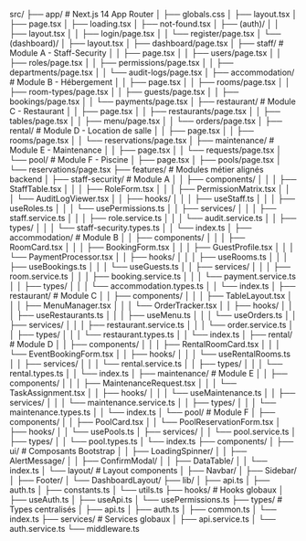 src/
├── app/                              # Next.js 14 App Router
│   ├── globals.css
│   ├── layout.tsx
│   ├── page.tsx
│   ├── loading.tsx
│   ├── not-found.tsx
│   ├── (auth)/
│   │   ├── layout.tsx
│   │   ├── login/page.tsx
│   │   └── register/page.tsx
│   └── (dashboard)/
│       ├── layout.tsx
│       ├── dashboard/page.tsx
│       ├── staff/                    # Module A - Staff-Security
│       │   ├── page.tsx
│       │   ├── users/page.tsx
│       │   ├── roles/page.tsx
│       │   ├── permissions/page.tsx
│       │   ├── departments/page.tsx
│       │   └── audit-logs/page.tsx
│       ├── accommodation/            # Module B - Hébergement
│       │   ├── page.tsx
│       │   ├── rooms/page.tsx
│       │   ├── room-types/page.tsx
│       │   ├── guests/page.tsx
│       │   ├── bookings/page.tsx
│       │   └── payments/page.tsx
│       ├── restaurant/               # Module C - Restaurant
│       │   ├── page.tsx
│       │   ├── restaurants/page.tsx
│       │   ├── tables/page.tsx
│       │   ├── menu/page.tsx
│       │   └── orders/page.tsx
│       ├── rental/                   # Module D - Location de salle
│       │   ├── page.tsx
│       │   ├── rooms/page.tsx
│       │   └── reservations/page.tsx
│       ├── maintenance/              # Module E - Maintenance
│       │   ├── page.tsx
│       │   └── requests/page.tsx
│       └── pool/                     # Module F - Piscine
│           ├── page.tsx
│           ├── pools/page.tsx
│           └── reservations/page.tsx
├── features/                         # Modules métier alignés backend
│   ├── staff-security/               # Module A
│   │   ├── components/
│   │   │   ├── StaffTable.tsx
│   │   │   ├── RoleForm.tsx
│   │   │   ├── PermissionMatrix.tsx
│   │   │   └── AuditLogViewer.tsx
│   │   ├── hooks/
│   │   │   ├── useStaff.ts
│   │   │   ├── useRoles.ts
│   │   │   └── usePermissions.ts
│   │   ├── services/
│   │   │   ├── staff.service.ts
│   │   │   ├── role.service.ts
│   │   │   └── audit.service.ts
│   │   ├── types/
│   │   │   └── staff-security.types.ts
│   │   └── index.ts
│   ├── accommodation/                # Module B
│   │   ├── components/
│   │   │   ├── RoomCard.tsx
│   │   │   ├── BookingForm.tsx
│   │   │   ├── GuestProfile.tsx
│   │   │   └── PaymentProcessor.tsx
│   │   ├── hooks/
│   │   │   ├── useRooms.ts
│   │   │   ├── useBookings.ts
│   │   │   └── useGuests.ts
│   │   ├── services/
│   │   │   ├── room.service.ts
│   │   │   ├── booking.service.ts
│   │   │   └── payment.service.ts
│   │   ├── types/
│   │   │   └── accommodation.types.ts
│   │   └── index.ts
│   ├── restaurant/                   # Module C
│   │   ├── components/
│   │   │   ├── TableLayout.tsx
│   │   │   ├── MenuManager.tsx
│   │   │   └── OrderTracker.tsx
│   │   ├── hooks/
│   │   │   ├── useRestaurants.ts
│   │   │   ├── useMenu.ts
│   │   │   └── useOrders.ts
│   │   ├── services/
│   │   │   ├── restaurant.service.ts
│   │   │   └── order.service.ts
│   │   ├── types/
│   │   │   └── restaurant.types.ts
│   │   └── index.ts
│   ├── rental/                       # Module D
│   │   ├── components/
│   │   │   ├── RentalRoomCard.tsx
│   │   │   └── EventBookingForm.tsx
│   │   ├── hooks/
│   │   │   └── useRentalRooms.ts
│   │   ├── services/
│   │   │   └── rental.service.ts
│   │   ├── types/
│   │   │   └── rental.types.ts
│   │   └── index.ts
│   ├── maintenance/                  # Module E
│   │   ├── components/
│   │   │   ├── MaintenanceRequest.tsx
│   │   │   └── TaskAssignment.tsx
│   │   ├── hooks/
│   │   │   └── useMaintenance.ts
│   │   ├── services/
│   │   │   └── maintenance.service.ts
│   │   ├── types/
│   │   │   └── maintenance.types.ts
│   │   └── index.ts
│   └── pool/                         # Module F
│       ├── components/
│       │   ├── PoolCard.tsx
│       │   └── PoolReservationForm.tsx
│       ├── hooks/
│       │   └── usePools.ts
│       ├── services/
│       │   └── pool.service.ts
│       ├── types/
│       │   └── pool.types.ts
│       └── index.ts
├── components/
│   ├── ui/                           # Composants Bootstrap
│   │   ├── LoadingSpinner/
│   │   ├── AlertMessage/
│   │   ├── ConfirmModal/
│   │   ├── DataTable/
│   │   └── index.ts
│   └── layout/                       # Layout components
│       ├── Navbar/
│       ├── Sidebar/
│       ├── Footer/
│       └── DashboardLayout/
├── lib/
│   ├── api.ts
│   ├── auth.ts
│   ├── constants.ts
│   └── utils.ts
├── hooks/                            # Hooks globaux
│   ├── useAuth.ts
│   ├── useApi.ts
│   └── usePermissions.ts
├── types/                            # Types centralisés
│   ├── api.ts
│   ├── auth.ts
│   ├── common.ts
│   └── index.ts
├── services/                         # Services globaux
│   ├── api.service.ts
│   └── auth.service.ts
└── middleware.ts
